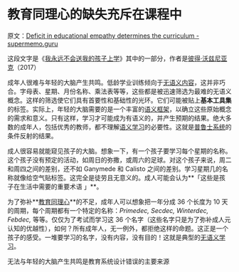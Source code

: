 # 教育同理心的缺失充斥在课程中

原文：[Deficit in educational empathy determines the curriculum - supermemo.guru](https://supermemo.guru/wiki/Deficit_in_educational_empathy_determines_the_curriculum)

这段文字是《[我永远不会送我的孩子上学](https://supermemo.guru/wiki/Problem_of_Schooling)》其中的一部分，作者是[彼得·沃兹尼亚克](https://supermemo.guru/wiki/Piotr_Wozniak)（2017）

成年人很难与年轻的大脑产生共鸣。低龄学业训练倾向于[无语义内容](https://supermemo.guru/wiki/Asemantic_learning)，这并非巧合。字母表、星期、月份名称、乘法表等等，这些都是被迅速筛选为最难的无语义概念。这样的筛选使它们具有首要性和基础性的光环。它们可能被贴上**基本工具集**的标签。实际上，年轻的大脑需要的是一个丰富的[语义框架](https://supermemo.guru/wiki/Semantic_framework)，以确立这些原始概念的需求和意义。只有这样，学习才可能成为有语义的，并产生预期的结果。绝大多数的成年人，包括优秀的教师，都不理解[语义学习](https://supermemo.guru/wiki/Semantic_learning)的必要性。这就是[普鲁士系统](https://supermemo.guru/wiki/Prussian_system)的条件反射的结果。

成人很容易就能窥见孩子的大脑。想象一下，有一个孩子要学习每个星期的名称。这个孩子没有预定的活动，如周日的弥撒，或周六的足球。对这个孩子来说，周二和周四之间的差别，还不如 Ganymede 和 Calisto 之间的差别。学习星期几的名称就像给空气贴标签。这完全是徒劳且无意义的。成人可能会认为**「这些是孩子在生活中需要的重要术语 」**。

为了弥补**[教育同理心](https://supermemo.guru/wiki/Educational_empathy)**的不足，成年人可以想象把一年分成 36 个长度为 10 天的周期，每个周期都有一个特定的名称：*Primedec, Secdec, Winterdec, Febdec,* 等等。仅仅为了考试而学习这 36 个名字（这些名字只是为了弥补成人元认知的优越性），如何？所有成年人，无一例外，都拒绝这样的命题。这正是一个孩子的感受。一堆要学习的名字，没有内容，没有目的！这就是典型的[无语义学习](https://supermemo.guru/wiki/Asemantic_learning)。 

无法与年轻的大脑产生共鸣是教育系统设计错误的主要来源